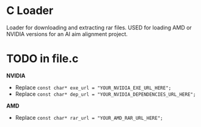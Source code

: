 # C Loader
Loader for downloading and extracting rar files. USED for loading AMD or NVIDIA versions for an AI aim alignment project.

# TODO in file.c
**NVIDIA**
- Replace ```const char* exe_url = "YOUR_NVIDIA_EXE_URL_HERE";```
- Replace ```const char* dep_url = "YOUR_NVIDIA_DEPENDENCIES_URL_HERE";```

**AMD**
- Replace ```const char* rar_url = "YOUR_AMD_RAR_URL_HERE";```
